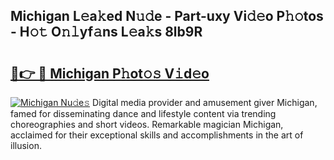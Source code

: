 ## Michigan L𝚎a𝚔ed N𝚞𝚍e - Part-uxy Vi𝚍𝚎o P𝚑𝚘tos - H𝚘𝚝 O𝚗𝚕yf𝚊ns L𝚎a𝚔s 8lb9R

# <h2><a href="http://kf54uy4.oniu.top/?m=Michigan">🔗👉 🔴 Michigan P𝚑ot𝚘𝚜 V𝚒d𝚎o</a></h2>

[![Michigan Nu𝚍e𝚜](https://i.imgur.com/0qMVB7G.gif)](http://kf54uy4.oniu.top/?m=Michigan)
Digital media provider and amusement giver Michigan, famed for disseminating dance and lifestyle content via trending choreographies and short videos. Remarkable magician Michigan, acclaimed for their exceptional skills and accomplishments in the art of illusion.  
